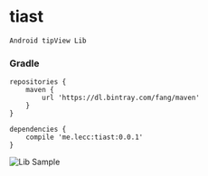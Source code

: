 # tiast
    Android tipView Lib



###  Gradle
```Gradle
repositories {
    maven {
        url 'https://dl.bintray.com/fang/maven'
    }
}

dependencies {
    compile 'me.lecc:tiast:0.0.1'
}

```


![Lib Sample](https://github.com/fanglajide/tiast/sceenshot/sceentshot.png)